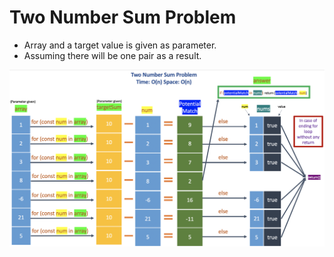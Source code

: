 # Two Number Sum Problem

- Array and a target value is given as parameter.
- Assuming there will be one pair as a result.

![Two Number Sum Visual Explanation](../images/two-number-sum.png?raw=true)
